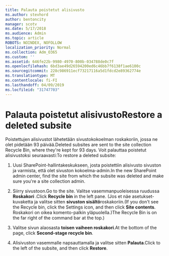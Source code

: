 ```yaml
---
title: Palauta poistetut alisivusto
ms.author: stevhord
author: bentoncity
manager: scotv
ms.date: 5/17/2018
ms.audience: Admin
ms.topic: article
ROBOTS: NOINDEX, NOFOLLOW
localization_priority: Normal
ms.collection: Adm_O365
ms.custom: ''
ms.assetid: 646fe22b-9980-4970-800b-034788de0c7f
ms.openlocfilehash: 6bd3ae49d26594200ed6c46bb7f6138f1ae6100c
ms.sourcegitcommit: 228c986911ecf73217116a5d1fdcd2e89362774e
ms.translationtype: MT
ms.contentlocale: fi-FI
ms.lasthandoff: 04/09/2019
ms.locfileid: "31747703"
---
```

# <a name="restore-a-deleted-subsite"></a><span data-ttu-id="06b81-102">Palauta poistetut alisivusto</span><span class="sxs-lookup"><span data-stu-id="06b81-102">Restore a deleted subsite</span></span>

<span data-ttu-id="06b81-103">Poistettujen alisivustot lähetetään sivustokokoelman roskakoriin, jossa ne olet pidetään 93 päivää.</span><span class="sxs-lookup"><span data-stu-id="06b81-103">Deleted subsites are sent to the site collection Recycle Bin, where they're kept for 93 days.</span></span> <span data-ttu-id="06b81-104">Voit palauttaa poistetut alisivustoksi seuraavasti:</span><span class="sxs-lookup"><span data-stu-id="06b81-104">To restore a deleted subsite:</span></span>
  
1. <span data-ttu-id="06b81-105">Uusi SharePoint-hallintakeskukseen, josta poistettiin alisivusto sivuston ja varmista, että olet sivuston kokoelma-admin.</span><span class="sxs-lookup"><span data-stu-id="06b81-105">In the new SharePoint admin center, find the site from which the subsite was deleted and make sure you're a site collection admin.</span></span> 
    
2. <span data-ttu-id="06b81-106">Siirry sivustoon.</span><span class="sxs-lookup"><span data-stu-id="06b81-106">Go to the site.</span></span> <span data-ttu-id="06b81-107">Valitse vasemmanpuoleisessa ruudussa **Roskakori** .</span><span class="sxs-lookup"><span data-stu-id="06b81-107">Click **Recycle bin** in the left pane.</span></span> <span data-ttu-id="06b81-108">(Jos et näe asetukset-kuvaketta ja valitse sitten **sivuston sisältö**roskakoriin.</span><span class="sxs-lookup"><span data-stu-id="06b81-108">(If you don't see the Recycle bin, click the Settings icon, and then click **Site contents**.</span></span> <span data-ttu-id="06b81-109">Roskakori on oikea komento-palkin yläpuolella.)</span><span class="sxs-lookup"><span data-stu-id="06b81-109">The Recycle Bin is on the far right of the command bar at the top.)</span></span>
    
3. <span data-ttu-id="06b81-110">Valitse sivun alaosasta **toisen vaiheen roskakori**.</span><span class="sxs-lookup"><span data-stu-id="06b81-110">At the bottom of the page, click **Second-stage recycle bin**.</span></span>
    
4. <span data-ttu-id="06b81-111">Alisivuston vasemmalle napsauttamalla ja valitse sitten **Palauta**.</span><span class="sxs-lookup"><span data-stu-id="06b81-111">Click to the left of the subsite, and then click **Restore**.</span></span>
    

